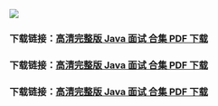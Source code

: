 ![](https://gitee.com/gsjqwyl/images/raw/master/uPic/lvfmhf.jpg)


### 下载链接：[高清完整版 Java 面试 合集 PDF 下载](https://gitee.com/tiger-a/java-interview/blob/master/interviewDoc/Java/index.md)

### 下载链接：[高清完整版 Java 面试 合集 PDF 下载](https://gitee.com/tiger-a/java-interview/blob/master/interviewDoc/Java/index.md)

### 下载链接：[高清完整版 Java 面试 合集 PDF 下载](https://gitee.com/tiger-a/java-interview/blob/master/interviewDoc/Java/index.md)